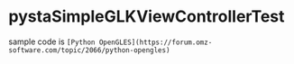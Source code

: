 # pystaSimpleGLKViewControllerTest

sample code is `[Python OpenGLES](https://forum.omz-software.com/topic/2066/python-opengles)`